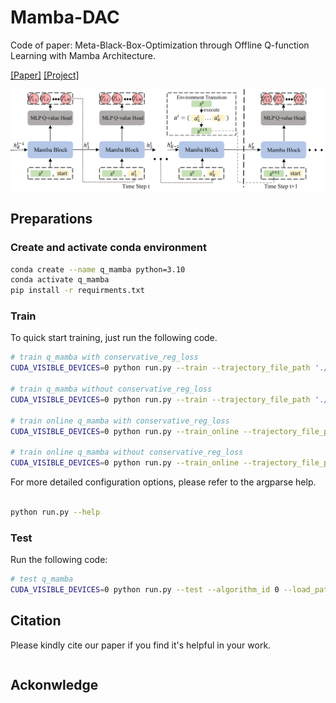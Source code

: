 # Mamba-DAC

Code of paper: Meta-Black-Box-Optimization through Offline Q-function Learning with Mamba Architecture.

[[Paper]]() [[Project]]() 

![Mamba-DAC Architecture](./src/qmamba.png)

## Preparations

### Create and activate conda environment

```bash
conda create --name q_mamba python=3.10
conda activate q_mamba
pip install -r requirments.txt
```

### Train
To quick start training, just run the following code.

```bash
# train q_mamba with conservative_reg_loss 
CUDA_VISIBLE_DEVICES=0 python run.py --train --trajectory_file_path './trajectory_files/trajectories_set_alg0/trajectory_set_0_Unit.pkl' --has_conservative_reg_loss 

# train q_mamba without conservative_reg_loss
CUDA_VISIBLE_DEVICES=0 python run.py --train --trajectory_file_path './trajectory_files/trajectories_set_alg0/trajectory_set_0_Unit.pkl' 

# train online q_mamba with conservative_reg_loss
CUDA_VISIBLE_DEVICES=0 python run.py --train_online --trajectory_file_path './trajectory_files/trajectories_set_alg0/trajectory_set_0_Unit.pkl' --has_conservative_reg_loss 

# train online q_mamba without conservative_reg_loss
CUDA_VISIBLE_DEVICES=0 python run.py --train_online --trajectory_file_path './trajectory_files/trajectories_set_alg0/trajectory_set_0_Unit.pkl' 
```


For more detailed configuration options, please refer to the argparse help.

```bash

python run.py --help

```

### Test
Run the following code:
```bash
# test q_mamba 
CUDA_VISIBLE_DEVICES=0 python run.py --test --algorithm_id 0 --load_path '/home/data1/ZejunWangRemote/pytorch-lightning-template/Mamba-DAC/model/trajectory_set_0_Unit/20241103T160947/epoch_start.pth' 

```



## Citation
Please kindly cite our paper if you find it's helpful in your work.

``` bibtex

```

## Ackonwledge